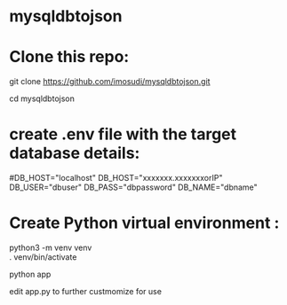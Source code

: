 # mysqldbtojson
# Clone this repo:  

 git clone https://github.com/imosudi/mysqldbtojson.git    

 cd mysqldbtojson

# create .env file with the  target database details:    

#DB_HOST="localhost"
DB_HOST="xxxxxxx.xxxxxxxorIP"
DB_USER="dbuser"
DB_PASS="dbpassword"
DB_NAME="dbname"

# Create Python virtual environment :   

python3 -m venv venv    
. venv/bin/activate 

python app

edit app.py to further custmomize for use   

